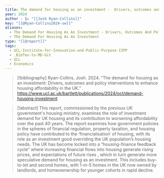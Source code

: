 ```yaml
---
title: The demand for housing as an investment -  Drivers, outcomes and policy interventions to enhance housing affordability in the UK
year: 2024
author - 1: "[[Josh Ryan-Collins]]"
key: "[[@Ryan-Collins2024-sw]]"
aliases:
  - The Demand For Housing As An Investment - Drivers, Outcomes And Policy Interventions To Enhance Housing Affordability In The Uk
  - The Demand For Housing As An Investment
type: "[[@report]]"
tags:
  - UCL-Institute-for-Innovation-and-Public-Purpose-IIPP
  - _BibTex-to-MD-Git
  - UCL
  - Economics
---
```


> [!bibliography]
> Ryan-Collins, Josh. 2024. “The demand for housing as an investment: Drivers, outcomes and policy interventions to enhance housing affordability in the UK.” . https://www.ucl.ac.uk/bartlett/publications/2024/oct/demand-housing-investment

> [!abstract]
> This report, commissioned by the previous UK government's housing ministry, examines the role of investment demand for UK housing and its contribution to worsening affordability over the past 40 years. The report examines how government policies in the spheres of financial regulation, property taxation, and housing policy have contributed to the ‘financialisation’ of housing, with its role as an investment good overriding the UK population’s housing needs. The UK has become locked into a “housing-finance feedback cycle” where increasing financial flows into housing generate rising prices, and expectations of future rises , which in turn generate more speculative demand for housing as an investment. This includes buy-to-let and second homes, with 1-in-5 homes in the UK now owned by landlords, and homeownership for younger cohorts in rapid decline.